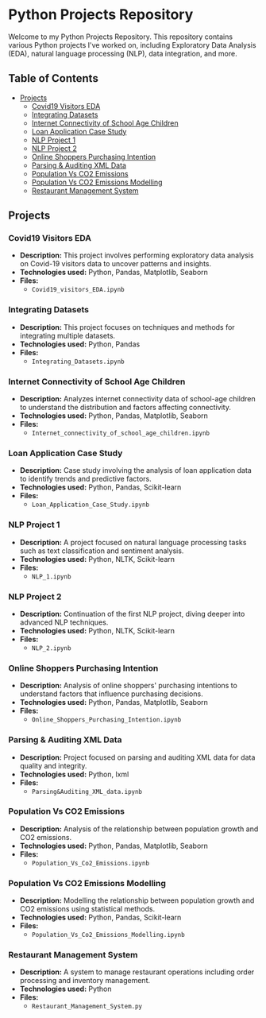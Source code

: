 # Python Projects Repository

Welcome to my Python Projects Repository. This repository contains various Python projects I've worked on, including Exploratory Data Analysis (EDA), natural language processing (NLP), data integration, and more.

## Table of Contents

- [Projects](#projects)
  - [Covid19 Visitors EDA](#covid19-visitors-eda)
  - [Integrating Datasets](#integrating-datasets)
  - [Internet Connectivity of School Age Children](#internet-connectivity-of-school-age-children)
  - [Loan Application Case Study](#loan-application-case-study)
  - [NLP Project 1](#nlp-project-1)
  - [NLP Project 2](#nlp-project-2)
  - [Online Shoppers Purchasing Intention](#online-shoppers-purchasing-intention)
  - [Parsing & Auditing XML Data](#parsing--auditing-xml-data)
  - [Population Vs CO2 Emissions](#population-vs-co2-emissions)
  - [Population Vs CO2 Emissions Modelling](#population-vs-co2-emissions-modelling)
  - [Restaurant Management System](#restaurant-management-system)
  

## Projects

### Covid19 Visitors EDA

- **Description:** This project involves performing exploratory data analysis on Covid-19 visitors data to uncover patterns and insights.
- **Technologies used:** Python, Pandas, Matplotlib, Seaborn
- **Files:**
  - `Covid19_visitors_EDA.ipynb`

### Integrating Datasets

- **Description:** This project focuses on techniques and methods for integrating multiple datasets.
- **Technologies used:** Python, Pandas
- **Files:**
  - `Integrating_Datasets.ipynb`

### Internet Connectivity of School Age Children

- **Description:** Analyzes internet connectivity data of school-age children to understand the distribution and factors affecting connectivity.
- **Technologies used:** Python, Pandas, Matplotlib, Seaborn
- **Files:**
  - `Internet_connectivity_of_school_age_children.ipynb`

### Loan Application Case Study

- **Description:** Case study involving the analysis of loan application data to identify trends and predictive factors.
- **Technologies used:** Python, Pandas, Scikit-learn
- **Files:**
  - `Loan_Application_Case_Study.ipynb`

### NLP Project 1

- **Description:** A project focused on natural language processing tasks such as text classification and sentiment analysis.
- **Technologies used:** Python, NLTK, Scikit-learn
- **Files:**
  - `NLP_1.ipynb`

### NLP Project 2

- **Description:** Continuation of the first NLP project, diving deeper into advanced NLP techniques.
- **Technologies used:** Python, NLTK, Scikit-learn
- **Files:**
  - `NLP_2.ipynb`

### Online Shoppers Purchasing Intention

- **Description:** Analysis of online shoppers' purchasing intentions to understand factors that influence purchasing decisions.
- **Technologies used:** Python, Pandas, Matplotlib, Seaborn
- **Files:**
  - `Online_Shoppers_Purchasing_Intention.ipynb`

### Parsing & Auditing XML Data

- **Description:** Project focused on parsing and auditing XML data for data quality and integrity.
- **Technologies used:** Python, lxml
- **Files:**
  - `Parsing&Auditing_XML_data.ipynb`

### Population Vs CO2 Emissions

- **Description:** Analysis of the relationship between population growth and CO2 emissions.
- **Technologies used:** Python, Pandas, Matplotlib, Seaborn
- **Files:**
  - `Population_Vs_Co2_Emissions.ipynb`

### Population Vs CO2 Emissions Modelling

- **Description:** Modelling the relationship between population growth and CO2 emissions using statistical methods.
- **Technologies used:** Python, Pandas, Scikit-learn
- **Files:**
  - `Population_Vs_Co2_Emissions_Modelling.ipynb`

### Restaurant Management System

- **Description:** A system to manage restaurant operations including order processing and inventory management.
- **Technologies used:** Python
- **Files:**
  - `Restaurant_Management_System.py`

